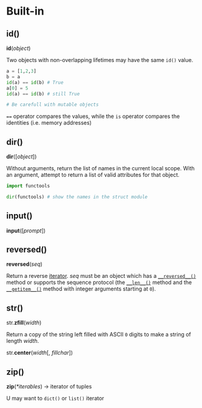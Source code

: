 # Built-in

## id\(\)

**id**\(_object_\)

Two objects with non-overlapping lifetimes may have the same `id()` value.

```python
a = [1,2,3]
b = a
id(a) == id(b) # True
a[0] = 5
id(a) == id(b) # still True

# Be carefull with mutable objects
```

`==` operator compares the values, while the `is` operator compares the identities \(i.e. memory addresses\)

## dir\(\)

**dir**\(\[_object_\]\)

Without arguments, return the list of names in the current local scope. With an argument, attempt to return a list of valid attributes for that object.

```python
import functools

dir(functools) # show the names in the struct module
```

## input\(\)

**input**\(\[_prompt_\]\)

## reversed\(\)

**reversed**\(_seq_\)

 Return a reverse [iterator](https://docs.python.org/3/glossary.html#term-iterator). _seq_ must be an object which has a [`__reversed__()`](https://docs.python.org/3/reference/datamodel.html#object.__reversed__) method or supports the sequence protocol \(the [`__len__()`](https://docs.python.org/3/reference/datamodel.html#object.__len__) method and the [`__getitem__()`](https://docs.python.org/3/reference/datamodel.html#object.__getitem__) method with integer arguments starting at `0`\).

## str\(\)

str.**zfill**\(_width_\)

Return a copy of the string left filled with ASCII `0` digits to make a string of length _width_.

str.**center**\(_width_\[, _fillchar_\]\)

## zip\(\)

**zip**\(_\*iterables_\) -&gt; iterator of tuples

U may want to `dict()` or `list()` iterator



